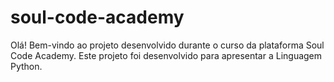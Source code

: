 # soul-code-academy
Olá! Bem-vindo ao projeto desenvolvido durante o curso da plataforma Soul Code Academy. Este projeto foi desenvolvido para apresentar a Linguagem Python.
